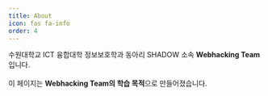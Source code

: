 ```yaml
---
title: About
icon: fas fa-info
order: 4
---
```


수원대학교 ICT 융합대학 정보보호학과 동아리 SHADOW 소속 **Webhacking Team**입니다.
<br>
<br>
이 페이지는 **Webhacking Team의 학습 목적**으로 만들어졌습니다.